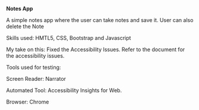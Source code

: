 **Notes App**

A simple notes app where the user can take notes and save it. User can also delete the Note

Skills used: HMTL5, CSS, Bootstrap and Javascript

My take on this: Fixed the Accessibility Issues. Refer to the document for the accessibility issues.

Tools used for testing:

Screen Reader: Narrator

Automated Tool: Accessibility Insights for Web.

Browser: Chrome
